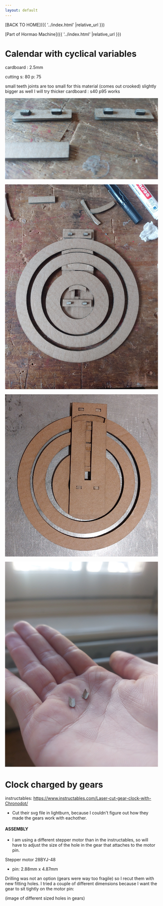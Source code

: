 ```yaml
---
layout: default
---
```



[BACK TO HOME]({{ '../index.html' |relative_url }})

[Part of Hormao Machine]({{ '../index.html' |relative_url }})


# Calendar with cyclical variables

cardboard : 2.5mm

cutting
s: 80
p: 75


small teeth joints are too small for this material (comes out crooked)
slightly bigger as well
I will try thicker cardboard
: s40 p95 works


![pressfit connection pieces](/assets/images/calendarprototyping/calendar3.jpg)

![calendar half with diagram circles](/assets/images/calendarprototyping/calendar1.jpg)

![calendar assembled](/assets/images/calendarprototyping/calendar2.jpg)

![pressfit cardboard not sturdy](/assets/images/calendarprototyping/calendar4.jpg)

# Clock charged by gears

instructables: https://www.instructables.com/Laser-cut-gear-clock-with-Chronodot/


- Cut their svg file in lightburn, because I couldn't figure out how they made the gears work with eachother.

#### ASSEMBLY

- I am using a different stepper motor than in the instructables, so will have to adjust the size of the hole in the gear that attaches to the motor pin. 

Stepper motor 28BYJ-48
- pin: 2.88mm x 4.87mm

Drilling was not an option (gears were way too fragile) so I recut them with new fitting holes. I tried a couple of different dimensions because I want the gear to sit tightly on the motor pin:

(image of different sized holes in gears)

